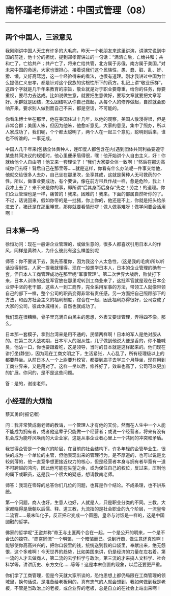# 南怀瑾老师讲述：中国式管理（08）

------

## 两个中国人，三派意见

我刚刚讲中国人天生有许多的大毛病，昨天一个老朋友来这里讲演，讲演完说到中国的前途，他十分的担忧，提到郑孝胥讲过的一句话：“满清亡后，亡给共和；共和亡了，亡给共产；共产亡了，将来亡给共管，北方属于苏俄，南方属于美国。”对未来中国的命运，大家也很担心，接着说我们这个民族性，愚、蠢、脏、乱、奸、猾、懒，又好高骛远，这一个经验得来的看法，也很有道理。刚才我讲过中国为什么提倡仁义忠孝，都是针对这个民族的劣根性所下的药方。礼记上讲“敬业乐群”，这四个字就是几千年来教育的宗旨，敬业就是对于职业要尊重，给你的任务，你要重视，要尽力去达成。比如说做生意，就要把生意做好，要写文章就要把文章写好。乐群就是团结，怎么团结呢从你自己做起，从每个人的修养做起，自然就会影响开来，要求别人做到而自己不来，都是空话，不可能的。

你看朱博士坐在那里，他在美国住过十几年，以他的观察，美国人散漫得很，但是非常合群；美国人笨，但因为他笨，他愈听意见，大家的意见，集中了照办，所以人家成功了，我们呢，个个都太聪明了，两个人在一起三个意见，聪明到后来，谁也不听谁的，一事无成。

中国人几千年来(包括全体黄种人，连印度人都包含在内)遇到团体共同利益要遵守某些共同决议的规矩时，他心里便矛盾得很，嘿！他开始讲个人自由主义，好！你就给他个人自由吧！他又来一套理论了！“我们大家要全体一致啊！”然后在那边高喊你们去呀！背后自己在那里等……就是这样，你看有什么办法呢一件事交给他，他就交给很多人去办，自己坐在那里吹，坐享其成，这就是黄种人无可救药的个性。所以，做事业要成功，有个要诀，像在前方带兵作战一样，愈是危险，我上！我冲上去了！来不来是你的事，即所谓“后其身而后身存”先之！劳之！的道理。你们企业管理也是一样，痛苦的！我来。困难的！我来。下面的部属自然听你的了。不过，话说回来，假如你带的是一批猪，你上你的，他还是不上，你就是把头给杀进去了，猪还是在那里睡觉，那你就要看情形啰！做人做事难呀！做学问要会活用啊！

## 日本第一吗

徐恒功问：现在一般讲企业管理的，或做生意的，很多人都喜欢引用日本人的作风，同样是黄种人，为什么彼此有这么样差别呢

师答：你不要说下去，我先答覆你，因为我这个人太急性，(这是我的毛病)所以听话没得耐性，人家一提我就懂得。现在一般想学日本人，日本的企业管理的确有一套，但日本人工商管理成功在那里呢“军事管理”。第二次世界大战后，败仗打下来，日本人训练的这批军官放在那里呢转到工商业来了，这批军官就是现在日本企业界中坚的老干部，这些人一到工商界，完全采用军事的方法，带领工人就像带领自己的部下一样，整个公司的职员变得非常有责任感。另一方面把自己照顾部下的方法，和西方社会主义的福利制度，综合在一起，因此福利办得很好，公司变成了大家的公司，彼此休戚相关，自然也就成功了。

我们现在很糟糕，骨子里充满自由民主的思想，外表又要谈管理，弄得四不像。那么，

日本那一套模子，拿到台湾来是用不通的，民情两样啊！日本的军人是绝对服从的。在第二次大战初期，日本军人的服从性，几乎做到他说大便是香的，你不能喊臭，他沾一口，你也要跟着吃，这是领导，当时的日本就是这样起来的。他们现在讲打坐(静坐)，因为现在工商文明之下，生活紧张，人心乱了，所有经理级以上的都要静坐。从前日本人一个上尉要升校官，都要到庙子去学三个月静坐，现在用到工商业界来，又是用对了。这样一坐以后，修养好了，效率也高了，公司可以更加的扩展。你问的，是不是这些问题。

答：是的，谢谢老师。

## 小经理的大烦恼

蔡其勇(时报记者)

问：我非常赞成南老师的教诲，一个管理人才有他的天份。然而在人生中一个人能不能成为拥有者，或者他这辈子只能做一个经营者；或说一个经营者，将来有没有机会成为能呼风唤雨的大企业家，这是从事企业者心里上一个共同的冲突和矛盾。

我觉得企管是一个新兴的阶层，在目前的社会结构下，许多年轻的企管毕业生，很快的成为一个单位的主管，但他表现出来的管理行为，是不厚道的，也可以说是比较刻薄的，他一直竞争想更接近权力的核心，但是经营者本身与拥有者毕竟有一道不可跨越的鸿沟，因此他可能在失望之余，或为保住自己的权位，反过来，压制他的属下或职员，这是我一个很大的疑惑，想请教南老师。

师答：我现在零碎的总答你们几位的问题，也算是作个结论。不成条理，也不讲系统。

第一个问题，商人也好，生意人也好，人就是人，只是职业分类的不同。三教，大家都晓得是唐朝以后儒、释、道三教，九流指的是社会职业的九个阶层，一流皇帝二流官……最末叫化子，反正把它变成一个圆圈，皇帝与讨饭是一样的，这是中国圆融的哲学。

佛家的哲学呢“王盗并称”帝王与土匪两个合在一起，一个是公开的明来，一个是不合法的掠夺。“商盗同流”一个明骗，一个暗骗而已。说到行商，做生意还真难啊！能够使你高高兴兴的，把你口袋里的钱，统统送到我的口袋里，奉献出来，绝无怨恨，这个多难啊！今天世界的趋势，比如美国来讲，仍是经济的力量在左右着。第一流的人才去做商人，第二流的去学科学与政治，第三流的才来搞人文科学、社会科学等，讲讲历史、东方文化……等等！这是本末倒置的现象，以后还要更严重。

你们学了工商管理，但是今天就大家所谈的，恐怕思想上都仍局限在工商管理的领域里，换句话说，是准备给老板用的，真有志气的人就会想到，我如何做到我是老板，不管是当政治上的老板，或企业界的老板，总是自立的在社会上站出来啊！

